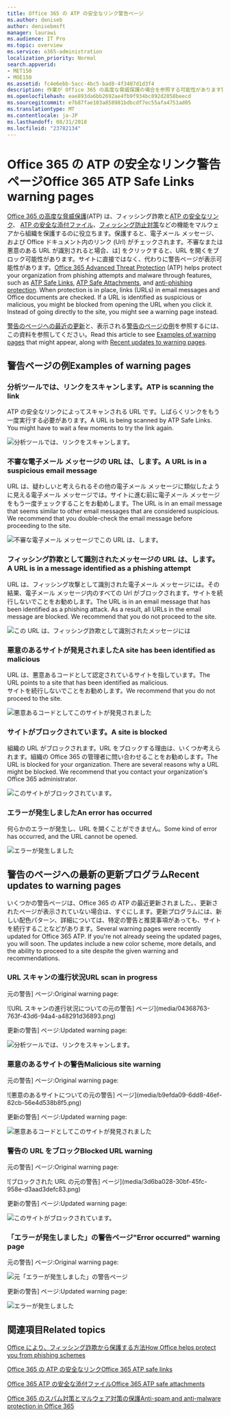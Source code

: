 ```yaml
---
title: Office 365 の ATP の安全なリンク警告ページ
ms.author: deniseb
author: denisebmsft
manager: laurawi
ms.audience: IT Pro
ms.topic: overview
ms.service: o365-administration
localization_priority: Normal
search.appverid:
- MET150
- MOE150
ms.assetid: fc4e6ebb-5acc-4bc5-bad8-4f3407d1d3f4
description: 作業が Office 365 の高度な脅威保護の場合を参照する可能性があります警告ページの概要を取得します。
ms.openlocfilehash: eae893da6bb2692ae4fb9f934bc892d2058beecd
ms.sourcegitcommit: e7b87fae103a858981bdbcdf7ec55afa4751ad05
ms.translationtype: MT
ms.contentlocale: ja-JP
ms.lasthandoff: 08/31/2018
ms.locfileid: "23782134"
---
```

# <a name="office-365-atp-safe-links-warning-pages"></a><span data-ttu-id="19038-103">Office 365 の ATP の安全なリンク警告ページ</span><span class="sxs-lookup"><span data-stu-id="19038-103">Office 365 ATP Safe Links warning pages</span></span>

<span data-ttu-id="19038-p101">[Office 365 の高度な脅威保護](office-365-atp.md)(ATP) は、フィッシング詐欺と[ATP の安全なリンク](atp-safe-links.md)、 [ATP の安全な添付ファイル](atp-safe-attachments.md)、[フィッシング防止対策](anti-phishing-protection.md)などの機能をマルウェアから組織を保護するのに役立ちます。保護すると、電子メール メッセージ、および Office ドキュメント内のリンク (Url) がチェックされます。不審なまたは悪意のある URL が識別されると場合、は] をクリックすると、URL を開くをブロック可能性があります。サイトに直接ではなく、代わりに警告ページが表示可能性があります。</span><span class="sxs-lookup"><span data-stu-id="19038-p101">[Office 365 Advanced Threat Protection](office-365-atp.md) (ATP) helps protect your organization from phishing attempts and malware through features, such as [ATP Safe Links](atp-safe-links.md), [ATP Safe Attachments](atp-safe-attachments.md), and [anti-phishing protection](anti-phishing-protection.md). When protection is in place, links (URLs) in email messages and Office documents are checked. If a URL is identified as suspicious or malicious, you might be blocked from opening the URL when you click it. Instead of going directly to the site, you might see a warning page instead.</span></span> 
  
<span data-ttu-id="19038-108">[警告のページへの最近の更新](atp-safe-links-warning-pages.md#updates)と、表示される[警告のページの例](atp-safe-links-warning-pages.md#examples)を参照するには、この資料を参照してください。</span><span class="sxs-lookup"><span data-stu-id="19038-108">Read this article to see [Examples of warning pages](atp-safe-links-warning-pages.md#examples) that might appear, along with [Recent updates to warning pages](atp-safe-links-warning-pages.md#updates).</span></span>
  
## <a name="examples-of-warning-pages"></a><span data-ttu-id="19038-109">警告ページの例</span><span class="sxs-lookup"><span data-stu-id="19038-109">Examples of warning pages</span></span>

### <a name="atp-is-scanning-the-link"></a><span data-ttu-id="19038-110">分析ツールでは、リンクをスキャンします。</span><span class="sxs-lookup"><span data-stu-id="19038-110">ATP is scanning the link</span></span>

<span data-ttu-id="19038-p102">ATP の安全なリンクによってスキャンされる URL です。しばらくリンクをもう一度実行する必要があります。</span><span class="sxs-lookup"><span data-stu-id="19038-p102">A URL is being scanned by ATP Safe Links. You might have to wait a few moments to try the link again.</span></span>

![分析ツールでは、リンクをスキャンします。](media/ee8dd5ed-6b91-4248-b054-12b719e8d0ed.png)

### <a name="a-url-is-in-a-suspicious-email-message"></a><span data-ttu-id="19038-114">不審な電子メール メッセージの URL は、します。</span><span class="sxs-lookup"><span data-stu-id="19038-114">A URL is in a suspicious email message</span></span>

<span data-ttu-id="19038-p103">URL は、疑わしいと考えられるその他の電子メール メッセージに類似したように見える電子メール メッセージでは。サイトに進む前に電子メール メッセージをもう一度チェックすることをお勧めします。</span><span class="sxs-lookup"><span data-stu-id="19038-p103">The URL is in an email message that seems similar to other email messages that are considered suspicious. We recommend that you double-check the email message before proceeding to the site.</span></span>

![不審な電子メール メッセージでこの URL は、します。](media/33f57923-23e3-4b0f-838b-6ad589ba897b.png)

### <a name="a-url-is-in-a-message-identified-as-a-phishing-attempt"></a><span data-ttu-id="19038-118">フィッシング詐欺として識別されたメッセージの URL は、します。</span><span class="sxs-lookup"><span data-stu-id="19038-118">A URL is in a message identified as a phishing attempt</span></span>

<span data-ttu-id="19038-p104">URL は、フィッシング攻撃として識別された電子メール メッセージには。その結果、電子メール メッセージ内のすべての Url がブロックされます。サイトを続行しないでことをお勧めします。</span><span class="sxs-lookup"><span data-stu-id="19038-p104">The URL is in an email message that has been identified as a phishing attack. As a result, all URLs in the email message are blocked. We recommend that you do not proceed to the site.</span></span>

![この URL は、フィッシング詐欺として識別されたメッセージには](media/6e544a28-0604-4821-aba6-d5a57bb917e5.png)

### <a name="a-site-has-been-identified-as-malicious"></a><span data-ttu-id="19038-123">悪意のあるサイトが発見されました</span><span class="sxs-lookup"><span data-stu-id="19038-123">A site has been identified as malicious</span></span>

<span data-ttu-id="19038-124">URL は、悪意あるコードとして認定されているサイトを指しています。</span><span class="sxs-lookup"><span data-stu-id="19038-124">The URL points to a site that has been identified as malicious.</span></span>  <br/> <span data-ttu-id="19038-125">サイトを続行しないでことをお勧めします。</span><span class="sxs-lookup"><span data-stu-id="19038-125">We recommend that you do not proceed to the site.</span></span>

![悪意あるコードとしてこのサイトが発見されました](media/058883c8-23f0-4672-9c1c-66b084796177.png)

### <a name="a-site-is-blocked"></a><span data-ttu-id="19038-127">サイトがブロックされています。</span><span class="sxs-lookup"><span data-stu-id="19038-127">A site is blocked</span></span>

<span data-ttu-id="19038-p105">組織の URL がブロックされます。URL をブロックする理由は、いくつか考えられます。組織の Office 365 の管理者に問い合わせることをお勧めします。</span><span class="sxs-lookup"><span data-stu-id="19038-p105">The URL is blocked for your organization. There are several reasons why a URL might be blocked. We recommend that you contact your organization's Office 365 administrator.</span></span>

![このサイトがブロックされています。](media/6b4bda2d-a1e6-419e-8b10-588e83c3af3f.png)

### <a name="an-error-has-occurred"></a><span data-ttu-id="19038-132">エラーが発生しました</span><span class="sxs-lookup"><span data-stu-id="19038-132">An error has occurred</span></span>

<span data-ttu-id="19038-133">何らかのエラーが発生し、URL を開くことができません。</span><span class="sxs-lookup"><span data-stu-id="19038-133">Some kind of error has occurred, and the URL cannot be opened.</span></span>

![エラーが発生しました](media/2f7465a4-1cf4-4c1c-b7d4-3c07e4b795b4.png)

## <a name="recent-updates-to-warning-pages"></a><span data-ttu-id="19038-135">警告のページへの最新の更新プログラム</span><span class="sxs-lookup"><span data-stu-id="19038-135">Recent updates to warning pages</span></span>

<span data-ttu-id="19038-p106">いくつかの警告ページは、Office 365 の ATP の最近更新されました。、更新されたページが表示されていない場合は、すぐにします。更新プログラムには、新しい配色パターン、詳細については、特定の警告と推奨事項があっても、サイトを続行することなどがあります。</span><span class="sxs-lookup"><span data-stu-id="19038-p106">Several warning pages were recently updated for Office 365 ATP. If you're not already seeing the updated pages, you will soon. The updates include a new color scheme, more details, and the ability to proceed to a site despite the given warning and recommendations.</span></span>

### <a name="url-scan-in-progress"></a><span data-ttu-id="19038-139">URL スキャンの進行状況</span><span class="sxs-lookup"><span data-stu-id="19038-139">URL scan in progress</span></span>

<span data-ttu-id="19038-140">元の警告] ページ:</span><span class="sxs-lookup"><span data-stu-id="19038-140">Original warning page:</span></span>

![URL スキャンの進行状況についての元の警告] ページ](media/04368763-763f-43d6-94a4-a48291d36893.png)

<span data-ttu-id="19038-142">更新の警告] ページ:</span><span class="sxs-lookup"><span data-stu-id="19038-142">Updated warning page:</span></span>

![分析ツールでは、リンクをスキャンします。](media/ee8dd5ed-6b91-4248-b054-12b719e8d0ed.png)

### <a name="malicious-site-warning"></a><span data-ttu-id="19038-144">悪意のあるサイトの警告</span><span class="sxs-lookup"><span data-stu-id="19038-144">Malicious site warning</span></span>

<span data-ttu-id="19038-145">元の警告] ページ:</span><span class="sxs-lookup"><span data-stu-id="19038-145">Original warning page:</span></span>

![悪意のあるサイトについての元の警告] ページ](media/b9efda09-6dd8-46ef-82cb-56e4d538b8f5.png)

<span data-ttu-id="19038-147">更新の警告] ページ:</span><span class="sxs-lookup"><span data-stu-id="19038-147">Updated warning page:</span></span>

![悪意あるコードとしてこのサイトが発見されました](media/058883c8-23f0-4672-9c1c-66b084796177.png)

### <a name="blocked-url-warning"></a><span data-ttu-id="19038-149">警告の URL をブロック</span><span class="sxs-lookup"><span data-stu-id="19038-149">Blocked URL warning</span></span>

<span data-ttu-id="19038-150">元の警告] ページ:</span><span class="sxs-lookup"><span data-stu-id="19038-150">Original warning page:</span></span>

![ブロックされた URL の元の警告] ページ](media/3d6ba028-30bf-45fc-958e-d3aad3defc83.png)

<span data-ttu-id="19038-152">更新の警告] ページ:</span><span class="sxs-lookup"><span data-stu-id="19038-152">Updated warning page:</span></span>

![このサイトがブロックされています。](media/6b4bda2d-a1e6-419e-8b10-588e83c3af3f.png)

### <a name="error-occurred-warning-page"></a><span data-ttu-id="19038-154">「エラーが発生しました」の警告ページ</span><span class="sxs-lookup"><span data-stu-id="19038-154">"Error occurred" warning page</span></span>

<span data-ttu-id="19038-155">元の警告] ページ:</span><span class="sxs-lookup"><span data-stu-id="19038-155">Original warning page:</span></span>

![元「エラーが発生しました」の警告ページ](media/9aaa4383-2f23-48be-bdaa-8efbcb2acc70.png)

<span data-ttu-id="19038-157">更新の警告] ページ:</span><span class="sxs-lookup"><span data-stu-id="19038-157">Updated warning page:</span></span>

![エラーが発生しました](media/2f7465a4-1cf4-4c1c-b7d4-3c07e4b795b4.png)
   
## <a name="related-topics"></a><span data-ttu-id="19038-159">関連項目</span><span class="sxs-lookup"><span data-stu-id="19038-159">Related topics</span></span>

[<span data-ttu-id="19038-160">Office により、フィッシング詐欺から保護する方法</span><span class="sxs-lookup"><span data-stu-id="19038-160">How Office helps protect you from phishing schemes</span></span>](https://support.office.com/article/be0de46a-29cd-4c59-aaaf-136cf177d593)
  
[<span data-ttu-id="19038-161">Office 365 の ATP の安全なリンク</span><span class="sxs-lookup"><span data-stu-id="19038-161">Office 365 ATP safe links</span></span>](atp-safe-links.md)
  
[<span data-ttu-id="19038-162">Office 365 ATP の安全な添付ファイル</span><span class="sxs-lookup"><span data-stu-id="19038-162">Office 365 ATP safe attachments</span></span>](atp-safe-attachments.md)
  
[<span data-ttu-id="19038-163">Office 365 のスパム対策とマルウェア対策の保護</span><span class="sxs-lookup"><span data-stu-id="19038-163">Anti-spam and anti-malware protection in Office 365</span></span>](anti-spam-and-anti-malware-protection.md)
  

